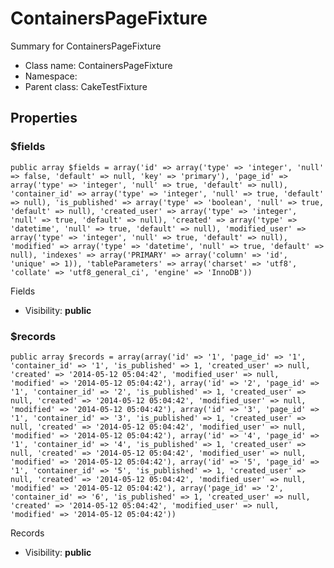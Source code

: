 ContainersPageFixture
===============

Summary for ContainersPageFixture




* Class name: ContainersPageFixture
* Namespace: 
* Parent class: CakeTestFixture





Properties
----------


### $fields

    public array $fields = array('id' => array('type' => 'integer', 'null' => false, 'default' => null, 'key' => 'primary'), 'page_id' => array('type' => 'integer', 'null' => true, 'default' => null), 'container_id' => array('type' => 'integer', 'null' => true, 'default' => null), 'is_published' => array('type' => 'boolean', 'null' => true, 'default' => null), 'created_user' => array('type' => 'integer', 'null' => true, 'default' => null), 'created' => array('type' => 'datetime', 'null' => true, 'default' => null), 'modified_user' => array('type' => 'integer', 'null' => true, 'default' => null), 'modified' => array('type' => 'datetime', 'null' => true, 'default' => null), 'indexes' => array('PRIMARY' => array('column' => 'id', 'unique' => 1)), 'tableParameters' => array('charset' => 'utf8', 'collate' => 'utf8_general_ci', 'engine' => 'InnoDB'))

Fields



* Visibility: **public**


### $records

    public array $records = array(array('id' => '1', 'page_id' => '1', 'container_id' => '1', 'is_published' => 1, 'created_user' => null, 'created' => '2014-05-12 05:04:42', 'modified_user' => null, 'modified' => '2014-05-12 05:04:42'), array('id' => '2', 'page_id' => '1', 'container_id' => '2', 'is_published' => 1, 'created_user' => null, 'created' => '2014-05-12 05:04:42', 'modified_user' => null, 'modified' => '2014-05-12 05:04:42'), array('id' => '3', 'page_id' => '1', 'container_id' => '3', 'is_published' => 1, 'created_user' => null, 'created' => '2014-05-12 05:04:42', 'modified_user' => null, 'modified' => '2014-05-12 05:04:42'), array('id' => '4', 'page_id' => '1', 'container_id' => '4', 'is_published' => 1, 'created_user' => null, 'created' => '2014-05-12 05:04:42', 'modified_user' => null, 'modified' => '2014-05-12 05:04:42'), array('id' => '5', 'page_id' => '1', 'container_id' => '5', 'is_published' => 1, 'created_user' => null, 'created' => '2014-05-12 05:04:42', 'modified_user' => null, 'modified' => '2014-05-12 05:04:42'), array('page_id' => '2', 'container_id' => '6', 'is_published' => 1, 'created_user' => null, 'created' => '2014-05-12 05:04:42', 'modified_user' => null, 'modified' => '2014-05-12 05:04:42'))

Records



* Visibility: **public**



